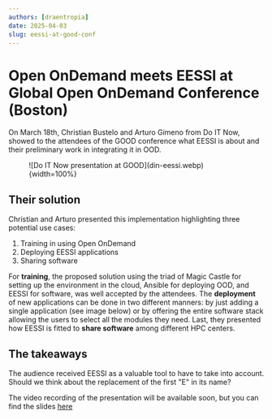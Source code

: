 ```yaml
---
authors: [draentropia]
date: 2025-04-03
slug: eessi-at-good-conf
---
```


# Open OnDemand meets EESSI at Global Open OnDemand Conference (Boston)

On March 18th, Christian Bustelo and Arturo Gimeno from Do IT Now, showed to the attendees of the GOOD conference what EESSI is about and their preliminary work in integrating it in OOD. 

<figure markdown="span">
![Do IT Now presentation at GOOD](din-eessi.webp){width=100%}
</figure>

<!-- more -->

## Their solution

Christian and Arturo presented this implementation highlighting three potential use cases:
1. Training in using Open OnDemand
2. Deploying EESSI applications
3. Sharing software

For **training**, the proposed solution using the triad of Magic Castle for setting up the environment in the cloud, Ansible for deploying OOD, and EESSI for software, was well accepted by the attendees. The **deployment** of new applications can be done in two different manners: by just adding a single application (see image below) or by offering the entire software stack allowing the users to select all the modules they need. Last, they presented how EESSI is fitted to **share software** among different HPC centers.

## The takeaways

The audience received EESSI as a valuable tool to have to take into account. Should we think about the replacement of the first "E" in its name?

The video recording of the presentation will be available soon, but you can find the slides [here](OODEESSIGOOD.pdf)
